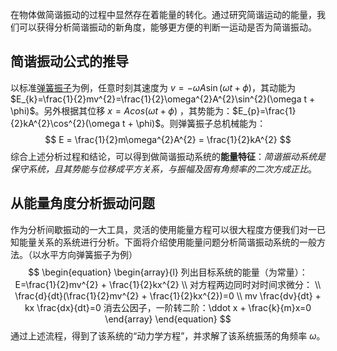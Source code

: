 在物体做简谐振动的过程中显然存在着能量的转化。通过研究简谐运动的能量，我们可以获得分析简谐振动的新角度，能够更方便的判断一运动是否为简谐振动。

## 简谐振动公式的推导


以标准[弹簧振子](简谐振动基本量#基本模型)为例，任意时刻其速度为 $v=-\omega A \sin(\omega t + \phi)$，其动能为 $E_{k}=\frac{1}{2}mv^{2}=\frac{1}{2}\omega^{2}A^{2}\sin^{2}(\omega t + \phi)$。另外根据其位移 $x=Acos(\omega t + \phi)$ ，其势能为：$E_{p}=\frac{1}{2}kA^{2}\cos^{2}(\omega t + \phi)$。则弹簧振子总机械能为：
$$
E = \frac{1}{2}m\omega^{2}A^{2} = \frac{1}{2}kA^{2}
$$
综合上述分析过程和结论，可以得到做简谐振动系统的**能量特征**：*简谐振动系统是保守系统，且其势能与位移成平方关系，与振幅及固有角频率的二次方成正比*。

## 从能量角度分析振动问题

作为分析间歇振动的一大工具，灵活的使用能量方程可以很大程度方便我们对一已知能量关系的系统进行分析。下面将介绍使用能量问题分析简谐振动系统的一般方法。（以水平方向弹簧振子为例）
$$
\begin{equation}
	\begin{array}{l}
		列出目标系统的能量（为常量）：E=\frac{1}{2}mv^{2} + \frac{1}{2}kx^{2} \\
		对方程两边同时对时间求微分： \\
		\frac{d}{dt}(\frac{1}{2}mv^{2} + \frac{1}{2}kx^{2})=0 \\
		mv \frac{dv}{dt} + kx \frac{dx}{dt}=0
		消去公因子，一阶转二阶：\ddot x + \frac{k}{m}x=0
	\end{array}
\end{equation}
$$
通过上述流程，得到了该系统的“动力学方程”，并求解了该系统振荡的角频率 $\omega$。
